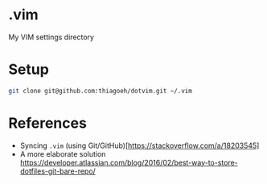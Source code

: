 # .vim
My VIM settings directory

# Setup

```bash
git clone git@github.com:thiagoeh/dotvim.git ~/.vim
```
# References

- Syncing `.vim` (using Git/GitHub)[https://stackoverflow.com/a/18203545]
- A more elaborate solution https://developer.atlassian.com/blog/2016/02/best-way-to-store-dotfiles-git-bare-repo/
